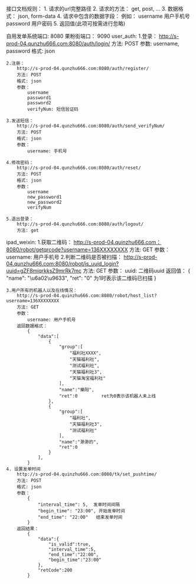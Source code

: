 
接口文档规则：
    1. 请求的url完整路径
    2. 请求的方法： get, post, ...
    3. 数据格式： json, form-data
    4. 请求中包含的数据字段：
         例如：
             username 用户手机号
             password 用户密码
    5. 返回值(此项可按需进行忽略)

自用发单系统端口: 8080
果粉街端口： 9090
user_auth:
    1.登录：
        http://s-prod-04.qunzhu666.com:8080/auth/login/
        方法: POST
        参数: username, password
        格式: json

    2.注册：
        http://s-prod-04.qunzhu666.com:8080/auth/register/
        方法: POST
        格式: json
        参数：
            username
            password1
            password2
            verifyNum: 短信验证码

    3.发送短信：
        http://s-prod-04.qunzhu666.com:8080/auth/send_verifyNum/
        方法: POST
        格式: json
        参数：
            username: 手机号

    4.修改密码：
        http://s-prod-04.qunzhu666.com:8080/auth/reset/
        方法: POST
        格式: json
        参数：
            username
            new_password1
            new_password2
            verifyNum

    5.退出登录：
        http://s-prod-04.qunzhu666.com:8080/auth/logout/
        方法: get

ipad_weixin:
    1.获取二维码：
        http://s-prod-04.quinzhu666.com：8080/robot/getqrcode?username=136XXXXXXXX
        方法: GET
        参数：
            username: 用户手机号
    2.判断二维码是否被扫描：
        http://s-prod-04.qunzhu666.com:8080/robot/is_uuid_login?uuid=gZF8miqrkksZ9mrRk7mc
        方法: GET
        参数：
            uuid: 二维码uuid
        返回值：
            {
                "name": "\u6a02\u9633",
                "ret": "0"   为1时表示该二维码已扫描
            }

    3.用户所有的机器人以及在线情况：
        http://s-prod-04.quinzhu666.com:8080/robot/host_list?username=136XXXXXXXX
        方法: GET
        参数：
            username: 用户手机号
        返回数据格式：
            {
                "data":[
                    {
                        "group":[
                            "福利社XXXX",
                            "天猫福利社",
                            "测试福利社",
                            "天猫福利社3",
                            "天猫淘宝福利社"
                        ],
                        "name":"樂阳",
                        "ret":0         ret为0表示该机器人未上线
                    },
                    {
                        "group":[
                            "福利社",
                            "天猫福利社3",
                            "测试福利社"
                        ],
                        "name":"渺渺的",
                        "ret":0
                    }
                ],
            }
    4. 设置发单时间
        http://s-prod-04.quinzhu666.com:8080/tk/set_pushtime/
        方法: POST
        格式: json
        参数：
            {
                "interval_time": 5,  发单时间间隔
                "begin_time": "23:00", 开始发单时间
                "end_time": "22:00"   结束发单时间
            }
        返回结果：
            {
                "data":{
                    "is_valid":true,
                    "interval_time":5,
                    "end_time":"22:00",
                    "begin_time":"23:00"
                },
                "retCode":200
            }


























